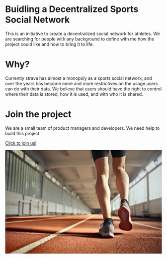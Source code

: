 # Buidling a Decentralized Sports Social Network

This is an initiative to create a decentralized social network for athletes. We are searching for people with any background to define with me how the project could like and how to bring it to life. 

# Why?

Currently strava has almost a monopoly as a sports social network, and over the years has become more and more restrictives on the usage users can do with their data. We believe that users should have the right to control where their data is stored, how it is used, and with who it is shared.

# Join the project

We are a small team of product managers and developers. We need help to build this project. 


[Click to join us!](http://eepurl.com/iimWV9)

![alt text](pexels-andrea-piacquadio-3756042.jpg)

